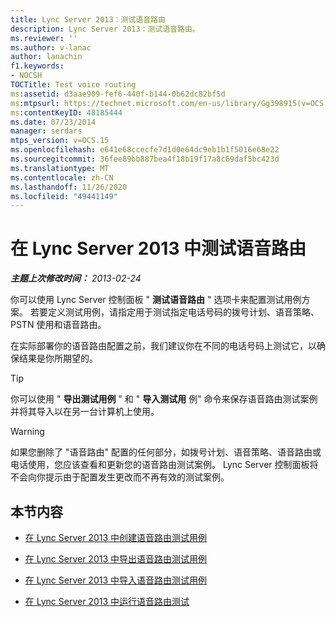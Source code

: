 ```yaml
---
title: Lync Server 2013：测试语音路由
description: Lync Server 2013：测试语音路由。
ms.reviewer: ''
ms.author: v-lanac
author: lanachin
f1.keywords:
- NOCSH
TOCTitle: Test voice routing
ms:assetid: d3aae909-fef6-440f-b144-0b62dc82bf5d
ms:mtpsurl: https://technet.microsoft.com/en-us/library/Gg398915(v=OCS.15)
ms:contentKeyID: 48185444
ms.date: 07/23/2014
manager: serdars
mtps_version: v=OCS.15
ms.openlocfilehash: e641e68ccecfe7d1d0e64dc9eb1b1f5016e68e22
ms.sourcegitcommit: 36fee89bb887bea4f18b19f17a8c69daf5bc423d
ms.translationtype: MT
ms.contentlocale: zh-CN
ms.lasthandoff: 11/26/2020
ms.locfileid: "49441149"
---
```

# <a name="test-voice-routing-in-lync-server-2013"></a>在 Lync Server 2013 中测试语音路由

<div data-xmlns="http://www.w3.org/1999/xhtml">

<div class="topic" data-xmlns="http://www.w3.org/1999/xhtml" data-msxsl="urn:schemas-microsoft-com:xslt" data-cs="https://msdn.microsoft.com/">

<div data-asp="https://msdn2.microsoft.com/asp">



</div>

<div id="mainSection">

<div id="mainBody">

<span> </span>

_**主题上次修改时间：** 2013-02-24_

你可以使用 Lync Server 控制面板 " **测试语音路由** " 选项卡来配置测试用例方案。 若要定义测试用例，请指定用于测试指定电话号码的拨号计划、语音策略、PSTN 使用和语音路由。

在实际部署你的语音路由配置之前，我们建议你在不同的电话号码上测试它，以确保结果是你所期望的。

<div>


> [!TIP]  
> 你可以使用 " <STRONG>导出测试用例</STRONG> " 和 " <STRONG>导入测试用</STRONG> 例" 命令来保存语音路由测试案例并将其导入以在另一台计算机上使用。



</div>

<div>


> [!WARNING]  
> 如果您删除了 "语音路由" 配置的任何部分，如拨号计划、语音策略、语音路由或电话使用，您应该查看和更新您的语音路由测试案例。 Lync Server 控制面板将不会向你提示由于配置发生更改而不再有效的测试案例。



</div>

<div>

## <a name="in-this-section"></a>本节内容

  - [在 Lync Server 2013 中创建语音路由测试用例](lync-server-2013-create-a-voice-routing-test-case.md)

  - [在 Lync Server 2013 中导出语音路由测试用例](lync-server-2013-export-voice-routing-test-cases.md)

  - [在 Lync Server 2013 中导入语音路由测试用例](lync-server-2013-import-voice-routing-test-cases.md)

  - [在 Lync Server 2013 中运行语音路由测试](lync-server-2013-running-voice-routing-tests.md)

</div>

</div>

<span> </span>

</div>

</div>

</div>

